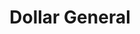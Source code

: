 ---
title: "Dollar General"
url: /mcgregor/dollar-general-west-mcgregor-drive/
shop: variety store
---